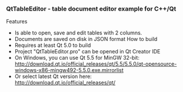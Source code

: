 ### QtTableEditor - table document editor example for C++/Qt
Features
- Is able to open, save and edit tables with 2 columns.
- Documents are saved on disk in JSON format
How to build
- Requires at least Qt 5.0 to build
- Project "QtTableEditor.pro" can be opened in Qt Creator IDE
- On Windows, you can use Qt 5.5 for MinGW 32-bit: http://download.qt.io/official_releases/qt/5.5/5.5.0/qt-opensource-windows-x86-mingw492-5.5.0.exe.mirrorlist
- Or select latest Qt version here: http://download.qt.io/official_releases/qt/